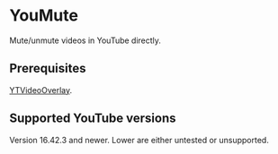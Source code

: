 # YouMute
Mute/unmute videos in YouTube directly.

## Prerequisites

[YTVideoOverlay](https://github.com/PoomSmart/YTVideoOverlay).

## Supported YouTube versions
Version 16.42.3 and newer. Lower are either untested or unsupported.
